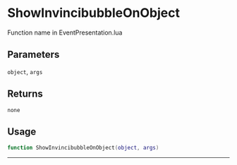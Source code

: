 # ShowInvincibubbleOnObject
Function name in EventPresentation.lua
## Parameters
`object`, `args`
## Returns
`none`
## Usage
```lua
function ShowInvincibubbleOnObject(object, args)
```
---
